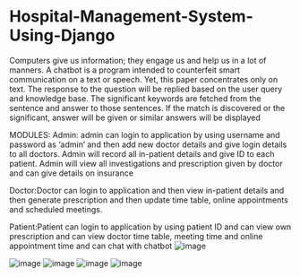 # Hospital-Management-System-Using-Django
Computers give us information; they engage us and help us in a lot of manners. A chatbot is a program intended to counterfeit smart communication on a text or speech. Yet, this paper concentrates only on text.
The response to the question will be replied based on the user query and knowledge base. The significant keywords are fetched from the sentence and answer to those sentences. If the match is discovered or the significant, answer will be given or similar answers will be displayed

MODULES:
Admin: 
	admin can login to application by using username and password as ‘admin’ and then add new doctor details and give login details to all doctors. Admin will record all in-patient details and give ID to each patient. Admin will view all investigations and prescription given by doctor and can give details on insurance

Doctor:Doctor can login to application and then view in-patient details and then generate prescription and then update time table, online appointments and scheduled meetings.

Patient:Patient can login to application by using patient ID and can view own prescription and can view doctor time table, meeting time and online appointment time and can chat with chatbot
![image](https://github.com/ganeshyadav10/Hospital-Management-System-Using-Django/assets/126311739/ba0072e2-7014-4081-8d94-515f7e609820)

![image](https://github.com/ganeshyadav10/Hospital-Management-System-Using-Django/assets/126311739/11ffc458-9ed9-4c79-997a-30c8d9b3d013)
![image](https://github.com/ganeshyadav10/Hospital-Management-System-Using-Django/assets/126311739/db02697b-c8f4-4135-9b31-3c4a729f8a6c)
![image](https://github.com/ganeshyadav10/Hospital-Management-System-Using-Django/assets/126311739/40135ec7-8993-4c25-8789-575ae5bc2e95)
![image](https://github.com/ganeshyadav10/Hospital-Management-System-Using-Django/assets/126311739/c453f08a-f417-4999-afd4-8138291f720c)

